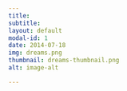 ```yaml
---
title: 
subtitle: 
layout: default
modal-id: 1
date: 2014-07-18
img: dreams.png
thumbnail: dreams-thumbnail.png
alt: image-alt

---
```

